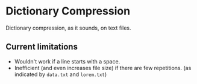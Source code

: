# Dictionary Compression
Dictionary compression, as it sounds, on text files.

## Current limitations
- Wouldn't work if a line starts with a space.
- Inefficient (and even increases file size) if there are few repetitions. (as indicated by `data.txt` and `lorem.txt`)
